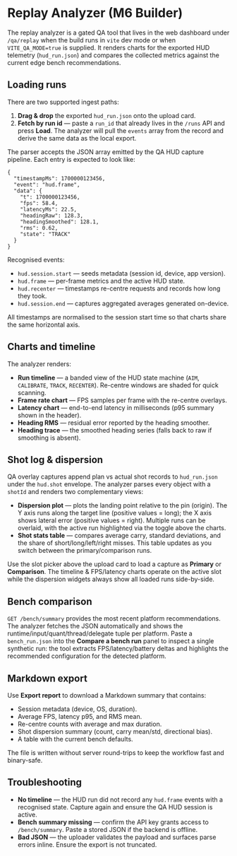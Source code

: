 # Replay Analyzer (M6 Builder)

The replay analyzer is a gated QA tool that lives in the web dashboard under `/qa/replay` when the build runs in `vite` dev
mode or when `VITE_QA_MODE=true` is supplied. It renders charts for the exported HUD telemetry (`hud_run.json`) and
compares the collected metrics against the current edge bench recommendations.

## Loading runs

There are two supported ingest paths:

1. **Drag & drop** the exported `hud_run.json` onto the upload card.
2. **Fetch by run id** — paste a `run_id` that already lives in the `/runs` API and press **Load**. The analyzer will pull the
   `events` array from the record and derive the same data as the local export.

The parser accepts the JSON array emitted by the QA HUD capture pipeline. Each entry is expected to look like:

```jsonc
{
  "timestampMs": 1700000123456,
  "event": "hud.frame",
  "data": {
    "t": 1700000123456,
    "fps": 58.4,
    "latencyMs": 22.5,
    "headingRaw": 128.3,
    "headingSmoothed": 128.1,
    "rms": 0.62,
    "state": "TRACK"
  }
}
```

Recognised events:

- `hud.session.start` — seeds metadata (session id, device, app version).
- `hud.frame` — per-frame metrics and the active HUD state.
- `hud.recenter` — timestamps re-centre requests and records how long they took.
- `hud.session.end` — captures aggregated averages generated on-device.

All timestamps are normalised to the session start time so that charts share the same horizontal axis.

## Charts and timeline

The analyzer renders:

- **Run timeline** — a banded view of the HUD state machine (`AIM`, `CALIBRATE`, `TRACK`, `RECENTER`). Re-centre windows are
  shaded for quick scanning.
- **Frame rate chart** — FPS samples per frame with the re-centre overlays.
- **Latency chart** — end-to-end latency in milliseconds (p95 summary shown in the header).
- **Heading RMS** — residual error reported by the heading smoother.
- **Heading trace** — the smoothed heading series (falls back to raw if smoothing is absent).

## Shot log & dispersion

QA overlay captures append plan vs actual shot records to `hud_run.json` under the `hud.shot` envelope. The analyzer parses
every object with a `shotId` and renders two complementary views:

- **Dispersion plot** — plots the landing point relative to the pin (origin). The Y axis runs along the target line (positive
  values = long); the X axis shows lateral error (positive values = right). Multiple runs can be overlaid, with the active
  run highlighted via the toggle above the charts.
- **Shot stats table** — compares average carry, standard deviations, and the share of short/long/left/right misses. This
  table updates as you switch between the primary/comparison runs.

Use the slot picker above the upload card to load a capture as **Primary** or **Comparison**. The timeline & FPS/latency
charts operate on the active slot while the dispersion widgets always show all loaded runs side-by-side.

## Bench comparison

`GET /bench/summary` provides the most recent platform recommendations. The analyzer fetches the JSON automatically and
shows the runtime/input/quant/thread/delegate tuple per platform. Paste a `bench_run.json` into the **Compare a bench run**
panel to inspect a single synthetic run: the tool extracts FPS/latency/battery deltas and highlights the recommended
configuration for the detected platform.

## Markdown export

Use **Export report** to download a Markdown summary that contains:

- Session metadata (device, OS, duration).
- Average FPS, latency p95, and RMS mean.
- Re-centre counts with average and max duration.
- Shot dispersion summary (count, carry mean/std, directional bias).
- A table with the current bench defaults.

The file is written without server round-trips to keep the workflow fast and binary-safe.

## Troubleshooting

- **No timeline** — the HUD run did not record any `hud.frame` events with a recognised state. Capture again and ensure the QA
  HUD session is active.
- **Bench summary missing** — confirm the API key grants access to `/bench/summary`. Paste a stored JSON if the backend is
  offline.
- **Bad JSON** — the uploader validates the payload and surfaces parse errors inline. Ensure the export is not truncated.
